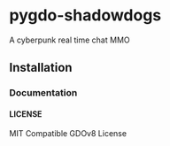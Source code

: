 # pygdo-shadowdogs
A cyberpunk real time chat MMO

## Installation

### Documentation


#### LICENSE

MIT Compatible GDOv8 License
